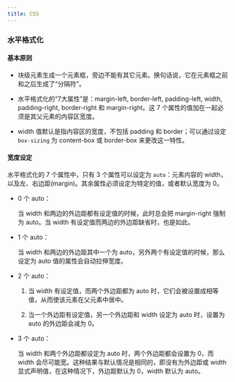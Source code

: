 ```yaml
---
title: CSS
---
```


### 水平格式化

#### 基本原则

* 块级元素生成一个元素框，旁边不能有其它元素。换句话说，它在元素框之前和之后生成了“分隔符”。

* 水平格式化的“7大属性”是：margin-left, border-left, padding-left, width, padding-right, border-right 和 margin-right。这 7 个属性的值加在一起必须是其父元素的内容区宽度。

* width 值默认是指内容区的宽度，不包括 padding 和 border；可以通过设定 `box-sizing` 为 content-box 或 border-box 来更改这一特性。

#### 宽度设定

水平格式化的 7 个属性中，只有 3 个属性可以设定为 `auto`：元素内容的 width，以及左、右边距(margin)。其余属性必须设定为特定的值，或者默认宽度为 0。

* 0 个 auto：

  当 width 和两边的外边距都有设定值的时候，此时总会把 margin-right 强制为 auto。当 width 有设定值而两边的外边距缺省时，也是如此。

* 1 个 auto：

  当 width 和两边的外边距其中一个为 auto，另外两个有设定值的时候，那么设定为 auto 值的属性会自动拉伸宽度。

* 2 个 auto：

  1) 当 width 有设定值，而两个外边距都为 auto 时，它们会被设置成相等值，从而使该元素在父元素中居中。

  2) 当一个外边距有设定值，另一个外边距和 width 设定为 auto 时，设置为 auto 的外边距会减为 0。

* 3 个 auto：

  当 width 和两个外边距都设定为 auto 时，两个外边距都会设置为 0，而 width 会尽可能宽。这种结果与默认情况是相同的，即没有为外边距或 width 显式声明值，在这种情况下，外边距默认为 0，width 默认为 auto。
